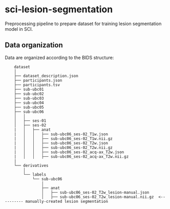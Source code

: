 # sci-lesion-segmentation
Preprocessing pipeline to prepare dataset for training lesion segmentation model in SCI.

## Data organization

Data are organized according to the BIDS structure:

~~~
    dataset
    │
    ├── dataset_description.json
    ├── participants.json
    ├── participants.tsv
    ├── sub-ubc01
    ├── sub-ubc02
    ├── sub-ubc03
    ├── sub-ubc04
    ├── sub-ubc05
    ├── sub-ubc06
    │   │
    │   ├── ses-01
    │   ├── ses-02
    |   │   ├── anat
    |   │   │   ├── sub-ubc06_ses-02_T1w.json
    |   │   │   ├── sub-ubc06_ses-02_T1w.nii.gz
    |   │   │   ├── sub-ubc06_ses-02_T2w.json
    |   │   │   ├── sub-ubc06_ses-02_T2w.nii.gz
    |   │   │   ├── sub-ubc06_ses-02_acq-ax_T2w.json
    |   │   │   ├── sub-ubc06_ses-02_acq-ax_T2w.nii.gz
    |
    └── derivatives
        │
        └── labels
            └── sub-ubc06
                │
                ├── anat
                │   ├── sub-ubc06_ses-02_T2w_lesion-manual.json
                │   ├── sub-ubc06_ses-02_T2w_lesion-manual.nii.gz  <---------- manually-created lesion segmentation
~~~
